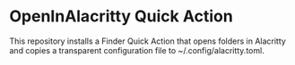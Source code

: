 # OpenInAlacritty Quick Action

This repository installs a Finder Quick Action that opens folders in Alacritty and copies a transparent configuration file to ~/.config/alacritty.toml.